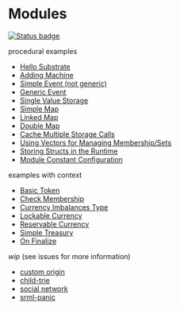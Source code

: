 # Modules
[![Status badge](https://github.com/4meta5/recipes/workflows/Test/badge.svg)](https://github.com/4meta5/recipes/actions?workflow=Test)

procedural examples
* [Hello Substrate](./hello-substrate)
* [Adding Machine](./adding-machine)
* [Simple Event (not generic)](./simple-event)
* [Generic Event](./generic-event)
* [Single Value Storage](./single-value)
* [Simple Map](./simple-map)
* [Linked Map](./linked-map)
* [Double Map](./double-map)
* [Cache Multiple Storage Calls](./storage-cache)
* [Using Vectors for Managing Membership/Sets](./vec-set)
* [Storing Structs in the Runtime](./struct-storage)
* [Module Constant Configuration](./module-constant-config)

examples with context
* [Basic Token](./token)
* [Check Membership](./check-membership)
* [Currency Imbalances Type](./currency-imbalances)
* [Lockable Currency](./lockable-currency)
* [Reservable Currency](./reservable-currency)
* [Simple Treasury](./treasury)
* [On Finalize](./schedule-on-finalize)

*wip* (see issues for more information)
* [custom origin](./custom-origin)
* [child-trie](./child-trie)
* [social network](./social-network)
* [srml-panic](./srml-panic)

